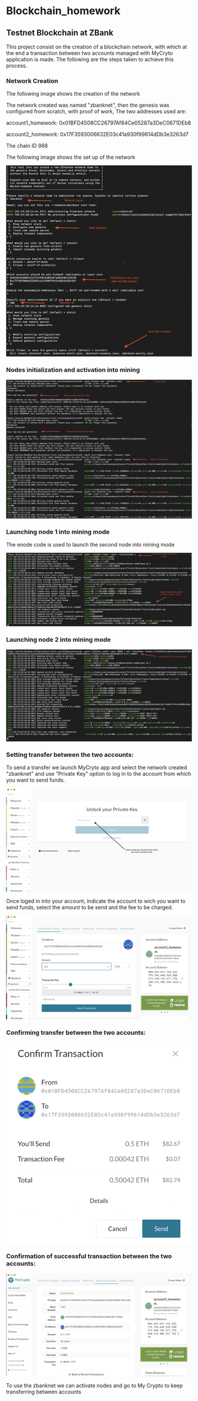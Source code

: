 # Blockchain_homework

## Testnet Blockchain at ZBank

This project consist on the creation of a blockchain network, with which at the end a transaction between two accounts managed with MyCryto application is made. The following are the steps taken to achieve this process.

### Network Creation

The following image shows the creation of the network

The network created was named "zbanknet", then the genesis was configured from scratch, with proof of work, The two addresses 
used are:

account1_homework: 0x01BFD4508CC26797Af84Ce05287a3DeC0671DEb8 

account2_homework: 0x17F3593006632E03c41a930f99614dDb3e3263d7

The chain ID 988

The following image shows the set up of the network

![supply_chain](/Images/network_create.png)

### Nodes initialization and activation into mining 

![supply_chain](/Images/nodes_creation.png)

### Launching node 1 into mining mode

The enode code is used to launch the second node into mining mode

![supply_chain](/Images/node1act.png)

### Launching node 2 into mining mode

![supply_chain](/Images/node2_act.png)

### Setting transfer between the two accounts:

To send a transfer we launch MyCryto app and select the network created "zbanknet" and use "Private Key" option to log in to the account from which you want to send funds.

![supply_chain](/Images/mycryto_login.png)

Once loged in into your account, indicate the account to wich you want to send funds, select the amount to be send and the fee to be charged.

![supply_chain](/Images/set_transf.png)

### Confirming transfer between the two accounts:

![supply_chain](/Images/conf_transf.png)

### Confirmation of successful transaction between the two accounts:

![supply_chain](/Images/trans.png)

To use the zbanknet we can activate nodes and go to My Crypto to keep transferring between accounts 


